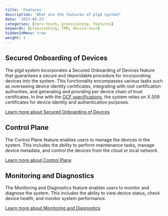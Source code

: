 ```yaml
---
title: 'Features'
description: 'What are the features of plgd system?'
date: '2023-05-23'
categories: [zero-touch, provisioning. features]
keywords: [provisioning, TPM, device-twin]
hiddenInMenu: true
weight: 1
---
```


## Secured Onboarding of Devices

The plgd system incorporates a Secured Onboarding of Devices feature that guarantees a secure and dependable procedure for incorporating devices into the system. This functionality encompasses various tasks such as overseeing device identity certificates, integrating with root certification authorities, and generating and providing per device chain of trust certificates. In line with the [OCF specifications](https://openconnectivity.org/developer/specifications/), the system relies on X.509 certificates for device identity and authentication purposes.

[Learn more about Secured Onboarding of Devices](../secured-onboarding-devices)

## Control Plane

The Control Plane feature enables users to manage the devices in the system. This includes the ability to perform maintenance tasks, manage device metadata, and control the devices from the cloud or local network.

[Learn more about Control Plane](../control-plane)

## Monitoring and Diagnostics

The Monitoring and Diagnostics feature enables users to monitor and diagnose the system. This includes the ability to view device status, check device health, and monitor system performance.

[Learn more about Monitoring and Diagnostics](../monitoring-and-diagnostics)
